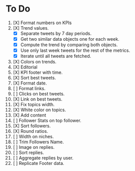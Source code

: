 # To Do

 1. [X] Format numbers on KPIs
 2. [X] Trend values.
    - [X] Separate tweets by 7 day periods.
    - [X] Get two similar data objects one for each week.
    - [X] Compute the trend by comparing both objects.
    - [X] Use only last week tweets for the rest of the metrics.
    - [X] Iterate until all tweets are fetched.

 3. [X] Colors on trends.
 4. [X] Editorial
 5. [X] KPI footer with time.
 6. [X] Sort best tweets.
 7. [X] Format date.
 8. [ ] Format links.
 9. [ ] Clicks on best tweets.
10. [X] Link on best tweets.
11. [X] Fix topics width.
12. [X] White color on topics.
13. [X] Add content
14. [ ] Follower Stats on top follower.
15. [X] Sort followers.
16. [X] Round ratios.
17. [ ] Width on niches.
18. [ ] Trim Followers Name.
19. [ ] Image on replies.
20. [ ] Sort replies.
21. [ ] Aggregate replies by user.
22. [ ] Replicate Footer data.
